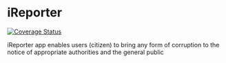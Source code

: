 # iReporter

<a href='https://coveralls.io/github/devdbrandy/iReporter?branch=develop'><img src='https://coveralls.io/repos/github/devdbrandy/iReporter/badge.svg?branch=develop' alt='Coverage Status' /></a>

iReporter app enables users (citizen) to bring any form of corruption to the notice of appropriate authorities and the general public
